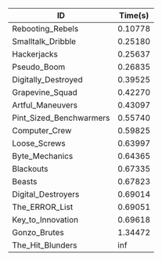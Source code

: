 |ID|Time(s)|
|-|-|
|Rebooting_Rebels|0.10778|
|Smalltalk_Dribble|0.25180|
|Hackerjacks|0.25637|
|Pseudo_Boom|0.26835|
|Digitally_Destroyed|0.39525|
|Grapevine_Squad|0.42270|
|Artful_Maneuvers|0.43097|
|Pint_Sized_Benchwarmers|0.55740|
|Computer_Crew|0.59825|
|Loose_Screws|0.63997|
|Byte_Mechanics|0.64365|
|Blackouts|0.67335|
|Beasts|0.67823|
|Digital_Destroyers|0.69014|
|The_ERROR_List|0.69051|
|Key_to_Innovation|0.69618|
|Gonzo_Brutes|1.34472|
|The_Hit_Blunders|inf|
